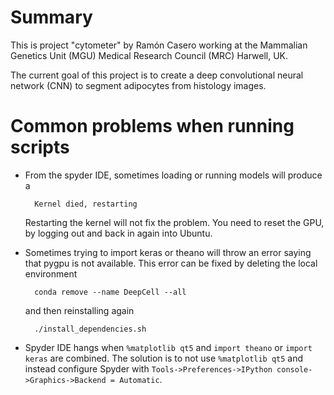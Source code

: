 # Summary

This is project "cytometer" by Ramón Casero working at the Mammalian Genetics 
Unit (MGU) Medical Research Council (MRC) Harwell, UK.

The current goal of this project is to create a deep convolutional neural
network (CNN) to segment adipocytes from histology images.

# Common problems when running scripts

* From the spyder IDE, sometimes loading or running models will produce a 

        Kernel died, restarting
    
    Restarting the kernel will not fix the problem. You need to reset the GPU, 
    by logging out and back in again into Ubuntu.
    
* Sometimes trying to import keras or theano will throw an error saying that 
pygpu is not available. This error can be fixed by deleting the local environment

        conda remove --name DeepCell --all
    
    and then reinstalling again
    
        ./install_dependencies.sh
        
* Spyder IDE hangs when `%matplotlib qt5` and `import theano` or `import keras`
are combined. The solution is to not use `%matplotlib qt5` and instead configure
Spyder with `Tools->Preferences->IPython console->Graphics->Backend = Automatic`.